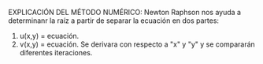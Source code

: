 EXPLICACIÓN DEL MÉTODO NUMÉRICO:
Newton Raphson nos ayuda a determinanr la raíz a partir de separar la ecuación en dos partes:
1. u(x,y) = ecuación.
2. v(x,y) = ecuación.
Se derivara con respecto a "x" y "y" y se compararán diferentes iteraciones.
